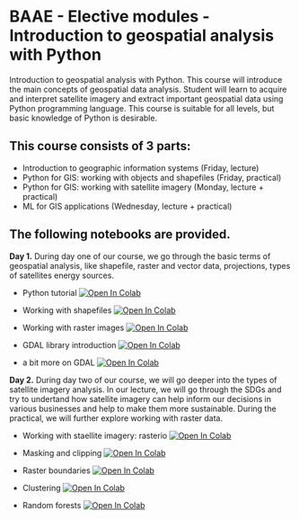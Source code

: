 # BAAE - Elective modules -Introduction to geospatial analysis with Python


Introduction to geospatial analysis with Python. This course will introduce the main concepts of geospatial data analysis. Student will learn to acquire and interpret satellite imagery and extract important geospatial data using Python programming language. This course is suitable for all levels, but basic knowledge of Python is desirable. 

## This course consists of 3 parts:

- Introduction to geographic information systems (Friday, lecture)
- Python for GIS: working with objects and shapefiles (Friday, practical)
- Python for GIS: working with satellite imagery (Monday, lecture + practical)
- ML for GIS applications (Wednesday, lecture + practical)

## The following notebooks are provided.
**Day 1.**
During day one of our course, we go through the basic terms of geospatial analysis, like shapefile, raster and vector data, projections, types of satellites energy sources.

- Python tutorial [![Open In Colab](https://colab.research.google.com/assets/colab-badge.svg)](https://colab.research.google.com/drive/1XnIkZguiEXyCp0YEZZu4KbwS978P3fpo)

- Working with shapefiles [![Open In Colab](https://colab.research.google.com/assets/colab-badge.svg)](https://colab.research.google.com/drive/1kuDZZxWRaGvJfR3yg0cGcFud2RvbCGyi)

- Working with raster images [![Open In Colab](https://colab.research.google.com/assets/colab-badge.svg)](https://colab.research.google.com/drive/1_W9gU_e5urHrwRnfMf5_-QXt1GOfBhjn)


- GDAL library introduction [![Open In Colab](https://colab.research.google.com/assets/colab-badge.svg)](https://colab.research.google.com/drive/1cXo1oD0V4MT7Sg0ZESQ8JfwXyW72tGTF)


- a bit more on GDAL [![Open In Colab](https://colab.research.google.com/assets/colab-badge.svg)](https://colab.research.google.com/drive/1MjxU1-JV3JMk0T9Wgxwzq4g0KHSC9AkW)


**Day 2.**
During day two of our course, we will go deeper into the types of satellite imagery analysis. In our lecture, we will go through the SDGs and try to undertand how satellite imagery can help inform our decisions in various businesses and help to make them more sustainable. During the practical, we will further explore working with raster data.

- Working with staellite imagery: rasterio  [![Open In Colab](https://colab.research.google.com/assets/colab-badge.svg)](https://colab.research.google.com/drive/1uUteCkNpL1DeASpKonX4BvtcUF5llubk)

- Masking and clipping [![Open In Colab](https://colab.research.google.com/assets/colab-badge.svg)](https://colab.research.google.com/drive/1Dl66y5FoyEjYxb4_bxjS5GXNDZ56GU1X)

- Raster boundaries [![Open In Colab](https://colab.research.google.com/assets/colab-badge.svg)](https://colab.research.google.com/drive/1oxtWFME3nU4_y991BQ8BRrG6cXw7HZQu)

- Clustering [![Open In Colab](https://colab.research.google.com/assets/colab-badge.svg)](https://colab.research.google.com/drive/1WvOi-2BaEQC0u6ciyGEAnfdPWclekWzk)


- Random forests [![Open In Colab](https://colab.research.google.com/assets/colab-badge.svg)](https://colab.research.google.com/drive/1bZFd_T3i1Lxr3uzRE--e_ZBcRFm_SFvF?usp=sharing)





